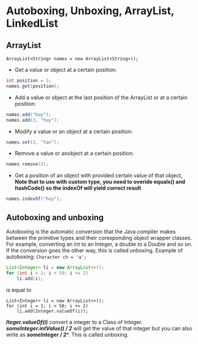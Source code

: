 # Autoboxing, Unboxing, ArrayList, LinkedList
## ArrayList
`ArrayList<String> names = new ArrayList<String>(); `
* Get a value or object at a certain position: 
```java
int position = 3;
names.get(position); 
```
* Add a value or object at the last position of the ArrayList or at a certain position:
```java
names.add("huy");
names.add(3, "huy");
```
* Modify a value or an object at a certain position:
```java
names.set(3, "tan");
```
* Remove a value or anobject at a certain position:
```java
names.remove(3);
```
* Get a position of an object with provided certain value of that object, **Note that to use with custom type, you need to overide equals() and hashCode() so the indexOf will yield correct result**
```java
names.indexOf("huy");
```
## Autoboxing and unboxing
Autoboxing is the automatic conversion that the Java compiler makes between the primitive types and their coresponding object wrapper classes. For example, converting an int to an Integer, a double to a Double and so on. If the conversion goes the other way, this is called unboxing.
Example of autoboxing: `Character ch = 'a';`
```java
List<Integer> li = new ArrayList<>();
for (int i = 1; i < 50; i += 2)
    li.add(i);
```
is equal to
```
List<Integer> li = new ArrayList<>();
for (int i = 1; i < 50; i += 2)
    li.add(Integer.valueOf(i));
```
***Iteger.valueOf(i)*** convert a integer to a Class of Integer.
***someInteger.intValue() / 2*** will get the value of that integer but you can also write as ***someInteger / 2****. This is called unboxing.
